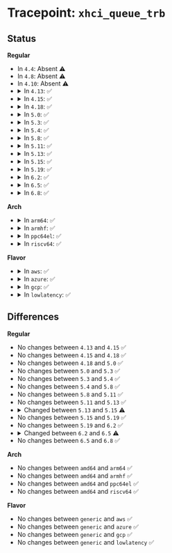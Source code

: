 # Tracepoint: <code>xhci_queue_trb</code>

## Status
<b>Regular</b>
<ul>
<li>
In <code>4.4</code>: Absent ⚠️
</li>
<li>
In <code>4.8</code>: Absent ⚠️
</li>
<li>
In <code>4.10</code>: Absent ⚠️
</li>
<li>
<details>
<summary>In <code>4.13</code>: ✅</summary>

Event:

```c
struct trace_event_raw_xhci_log_trb {
    struct trace_entry ent;
    u32 type;
    u32 field0;
    u32 field1;
    u32 field2;
    u32 field3;
    char __data[0];
};
```
Function:

```c
void trace_event_raw_event_xhci_log_trb(void *__data, struct xhci_ring *ring, struct xhci_generic_trb *trb);
```
</details>
</li>
<li>
<details>
<summary>In <code>4.15</code>: ✅</summary>

Event:

```c
struct trace_event_raw_xhci_log_trb {
    struct trace_entry ent;
    u32 type;
    u32 field0;
    u32 field1;
    u32 field2;
    u32 field3;
    char __data[0];
};
```
Function:

```c
void trace_event_raw_event_xhci_log_trb(void *__data, struct xhci_ring *ring, struct xhci_generic_trb *trb);
```
</details>
</li>
<li>
<details>
<summary>In <code>4.18</code>: ✅</summary>

Event:

```c
struct trace_event_raw_xhci_log_trb {
    struct trace_entry ent;
    u32 type;
    u32 field0;
    u32 field1;
    u32 field2;
    u32 field3;
    char __data[0];
};
```
Function:

```c
void trace_event_raw_event_xhci_log_trb(void *__data, struct xhci_ring *ring, struct xhci_generic_trb *trb);
```
</details>
</li>
<li>
<details>
<summary>In <code>5.0</code>: ✅</summary>

Event:

```c
struct trace_event_raw_xhci_log_trb {
    struct trace_entry ent;
    u32 type;
    u32 field0;
    u32 field1;
    u32 field2;
    u32 field3;
    char __data[0];
};
```
Function:

```c
void trace_event_raw_event_xhci_log_trb(void *__data, struct xhci_ring *ring, struct xhci_generic_trb *trb);
```
</details>
</li>
<li>
<details>
<summary>In <code>5.3</code>: ✅</summary>

Event:

```c
struct trace_event_raw_xhci_log_trb {
    struct trace_entry ent;
    u32 type;
    u32 field0;
    u32 field1;
    u32 field2;
    u32 field3;
    char __data[0];
};
```
Function:

```c
void trace_event_raw_event_xhci_log_trb(void *__data, struct xhci_ring *ring, struct xhci_generic_trb *trb);
```
</details>
</li>
<li>
<details>
<summary>In <code>5.4</code>: ✅</summary>

Event:

```c
struct trace_event_raw_xhci_log_trb {
    struct trace_entry ent;
    u32 type;
    u32 field0;
    u32 field1;
    u32 field2;
    u32 field3;
    char __data[0];
};
```
Function:

```c
void trace_event_raw_event_xhci_log_trb(void *__data, struct xhci_ring *ring, struct xhci_generic_trb *trb);
```
</details>
</li>
<li>
<details>
<summary>In <code>5.8</code>: ✅</summary>

Event:

```c
struct trace_event_raw_xhci_log_trb {
    struct trace_entry ent;
    u32 type;
    u32 field0;
    u32 field1;
    u32 field2;
    u32 field3;
    char __data[0];
};
```
Function:

```c
void trace_event_raw_event_xhci_log_trb(void *__data, struct xhci_ring *ring, struct xhci_generic_trb *trb);
```
</details>
</li>
<li>
<details>
<summary>In <code>5.11</code>: ✅</summary>

Event:

```c
struct trace_event_raw_xhci_log_trb {
    struct trace_entry ent;
    u32 type;
    u32 field0;
    u32 field1;
    u32 field2;
    u32 field3;
    char __data[0];
};
```
Function:

```c
void trace_event_raw_event_xhci_log_trb(void *__data, struct xhci_ring *ring, struct xhci_generic_trb *trb);
```
</details>
</li>
<li>
<details>
<summary>In <code>5.13</code>: ✅</summary>

Event:

```c
struct trace_event_raw_xhci_log_trb {
    struct trace_entry ent;
    u32 type;
    u32 field0;
    u32 field1;
    u32 field2;
    u32 field3;
    char __data[0];
};
```
Function:

```c
void trace_event_raw_event_xhci_log_trb(void *__data, struct xhci_ring *ring, struct xhci_generic_trb *trb);
```
</details>
</li>
<li>
<details>
<summary>In <code>5.15</code>: ✅</summary>

Event:

```c
struct trace_event_raw_xhci_log_trb {
    struct trace_entry ent;
    u32 type;
    u32 field0;
    u32 field1;
    u32 field2;
    u32 field3;
    u32 __data_loc_str;
    char __data[0];
};
```
Function:

```c
void trace_event_raw_event_xhci_log_trb(void *__data, struct xhci_ring *ring, struct xhci_generic_trb *trb);
```
</details>
</li>
<li>
<details>
<summary>In <code>5.19</code>: ✅</summary>

Event:

```c
struct trace_event_raw_xhci_log_trb {
    struct trace_entry ent;
    u32 type;
    u32 field0;
    u32 field1;
    u32 field2;
    u32 field3;
    u32 __data_loc_str;
    char __data[0];
};
```
Function:

```c
void trace_event_raw_event_xhci_log_trb(void *__data, struct xhci_ring *ring, struct xhci_generic_trb *trb);
```
</details>
</li>
<li>
<details>
<summary>In <code>6.2</code>: ✅</summary>

Event:

```c
struct trace_event_raw_xhci_log_trb {
    struct trace_entry ent;
    u32 type;
    u32 field0;
    u32 field1;
    u32 field2;
    u32 field3;
    u32 __data_loc_str;
    char __data[0];
};
```
Function:

```c
void trace_event_raw_event_xhci_log_trb(void *__data, struct xhci_ring *ring, struct xhci_generic_trb *trb);
```
</details>
</li>
<li>
<details>
<summary>In <code>6.5</code>: ✅</summary>

Event:

```c
struct trace_event_raw_xhci_log_trb {
    struct trace_entry ent;
    u32 type;
    u32 field0;
    u32 field1;
    u32 field2;
    u32 field3;
    char __data[0];
};
```
Function:

```c
void trace_event_raw_event_xhci_log_trb(void *__data, struct xhci_ring *ring, struct xhci_generic_trb *trb);
```
</details>
</li>
<li>
<details>
<summary>In <code>6.8</code>: ✅</summary>

Event:

```c
struct trace_event_raw_xhci_log_trb {
    struct trace_entry ent;
    u32 type;
    u32 field0;
    u32 field1;
    u32 field2;
    u32 field3;
    char __data[0];
};
```
Function:

```c
void trace_event_raw_event_xhci_log_trb(void *__data, struct xhci_ring *ring, struct xhci_generic_trb *trb);
```
</details>
</li>
</ul>
<b>Arch</b>
<ul>
<li>
<details>
<summary>In <code>arm64</code>: ✅</summary>

Event:

```c
struct trace_event_raw_xhci_log_trb {
    struct trace_entry ent;
    u32 type;
    u32 field0;
    u32 field1;
    u32 field2;
    u32 field3;
    char __data[0];
};
```
Function:

```c
void trace_event_raw_event_xhci_log_trb(void *__data, struct xhci_ring *ring, struct xhci_generic_trb *trb);
```
</details>
</li>
<li>
<details>
<summary>In <code>armhf</code>: ✅</summary>

Event:

```c
struct trace_event_raw_xhci_log_trb {
    struct trace_entry ent;
    u32 type;
    u32 field0;
    u32 field1;
    u32 field2;
    u32 field3;
    char __data[0];
};
```
Function:

```c
void trace_event_raw_event_xhci_log_trb(void *__data, struct xhci_ring *ring, struct xhci_generic_trb *trb);
```
</details>
</li>
<li>
<details>
<summary>In <code>ppc64el</code>: ✅</summary>

Event:

```c
struct trace_event_raw_xhci_log_trb {
    struct trace_entry ent;
    u32 type;
    u32 field0;
    u32 field1;
    u32 field2;
    u32 field3;
    char __data[0];
};
```
Function:

```c
void trace_event_raw_event_xhci_log_trb(void *__data, struct xhci_ring *ring, struct xhci_generic_trb *trb);
```
</details>
</li>
<li>
<details>
<summary>In <code>riscv64</code>: ✅</summary>

Event:

```c
struct trace_event_raw_xhci_log_trb {
    struct trace_entry ent;
    u32 type;
    u32 field0;
    u32 field1;
    u32 field2;
    u32 field3;
    char __data[0];
};
```
Function:

```c
void trace_event_raw_event_xhci_log_trb(void *__data, struct xhci_ring *ring, struct xhci_generic_trb *trb);
```
</details>
</li>
</ul>
<b>Flavor</b>
<ul>
<li>
<details>
<summary>In <code>aws</code>: ✅</summary>

Event:

```c
struct trace_event_raw_xhci_log_trb {
    struct trace_entry ent;
    u32 type;
    u32 field0;
    u32 field1;
    u32 field2;
    u32 field3;
    char __data[0];
};
```
Function:

```c
void trace_event_raw_event_xhci_log_trb(void *__data, struct xhci_ring *ring, struct xhci_generic_trb *trb);
```
</details>
</li>
<li>
<details>
<summary>In <code>azure</code>: ✅</summary>

Event:

```c
struct trace_event_raw_xhci_log_trb {
    struct trace_entry ent;
    u32 type;
    u32 field0;
    u32 field1;
    u32 field2;
    u32 field3;
    char __data[0];
};
```
Function:

```c
void trace_event_raw_event_xhci_log_trb(void *__data, struct xhci_ring *ring, struct xhci_generic_trb *trb);
```
</details>
</li>
<li>
<details>
<summary>In <code>gcp</code>: ✅</summary>

Event:

```c
struct trace_event_raw_xhci_log_trb {
    struct trace_entry ent;
    u32 type;
    u32 field0;
    u32 field1;
    u32 field2;
    u32 field3;
    char __data[0];
};
```
Function:

```c
void trace_event_raw_event_xhci_log_trb(void *__data, struct xhci_ring *ring, struct xhci_generic_trb *trb);
```
</details>
</li>
<li>
<details>
<summary>In <code>lowlatency</code>: ✅</summary>

Event:

```c
struct trace_event_raw_xhci_log_trb {
    struct trace_entry ent;
    u32 type;
    u32 field0;
    u32 field1;
    u32 field2;
    u32 field3;
    char __data[0];
};
```
Function:

```c
void trace_event_raw_event_xhci_log_trb(void *__data, struct xhci_ring *ring, struct xhci_generic_trb *trb);
```
</details>
</li>
</ul>

## Differences
<b>Regular</b>
<ul>
<li>
No changes between <code>4.13</code> and <code>4.15</code> ✅
</li>
<li>
No changes between <code>4.15</code> and <code>4.18</code> ✅
</li>
<li>
No changes between <code>4.18</code> and <code>5.0</code> ✅
</li>
<li>
No changes between <code>5.0</code> and <code>5.3</code> ✅
</li>
<li>
No changes between <code>5.3</code> and <code>5.4</code> ✅
</li>
<li>
No changes between <code>5.4</code> and <code>5.8</code> ✅
</li>
<li>
No changes between <code>5.8</code> and <code>5.11</code> ✅
</li>
<li>
No changes between <code>5.11</code> and <code>5.13</code> ✅
</li>
<li>
<details>
<summary>Changed between <code>5.13</code> and <code>5.15</code> ⚠️</summary>
<ul>
<li>
<b>Event changed. </b>
</li>
<li>
<b>Field added. </b>
<code>u32 __data_loc_str</code>
</li>
</ul>
</details>
</li>
<li>
No changes between <code>5.15</code> and <code>5.19</code> ✅
</li>
<li>
No changes between <code>5.19</code> and <code>6.2</code> ✅
</li>
<li>
<details>
<summary>Changed between <code>6.2</code> and <code>6.5</code> ⚠️</summary>
<ul>
<li>
<b>Event changed. </b>
</li>
<li>
<b>Field removed. </b>
<code>u32 __data_loc_str</code>
</li>
</ul>
</details>
</li>
<li>
No changes between <code>6.5</code> and <code>6.8</code> ✅
</li>
</ul>
<b>Arch</b>
<ul>
<li>
No changes between <code>amd64</code> and <code>arm64</code> ✅
</li>
<li>
No changes between <code>amd64</code> and <code>armhf</code> ✅
</li>
<li>
No changes between <code>amd64</code> and <code>ppc64el</code> ✅
</li>
<li>
No changes between <code>amd64</code> and <code>riscv64</code> ✅
</li>
</ul>
<b>Flavor</b>
<ul>
<li>
No changes between <code>generic</code> and <code>aws</code> ✅
</li>
<li>
No changes between <code>generic</code> and <code>azure</code> ✅
</li>
<li>
No changes between <code>generic</code> and <code>gcp</code> ✅
</li>
<li>
No changes between <code>generic</code> and <code>lowlatency</code> ✅
</li>
</ul>
